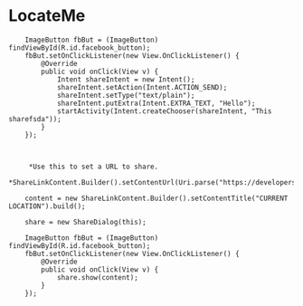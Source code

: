 # LocateMe

        ImageButton fbBut = (ImageButton) findViewById(R.id.facebook_button);
        fbBut.setOnClickListener(new View.OnClickListener() {
            @Override
            public void onClick(View v) {
                Intent shareIntent = new Intent();
                shareIntent.setAction(Intent.ACTION_SEND);
                shareIntent.setType("text/plain");
                shareIntent.putExtra(Intent.EXTRA_TEXT, "Hello");
                startActivity(Intent.createChooser(shareIntent, "This sharefsda"));
            }
        });



         *Use this to set a URL to share.
         *ShareLinkContent.Builder().setContentUrl(Uri.parse("https://developers.facebook.com")).build();

        content = new ShareLinkContent.Builder().setContentTitle("CURRENT LOCATION").build();

        share = new ShareDialog(this);

        ImageButton fbBut = (ImageButton) findViewById(R.id.facebook_button);
        fbBut.setOnClickListener(new View.OnClickListener() {
            @Override
            public void onClick(View v) {
                share.show(content);
            }
        });
